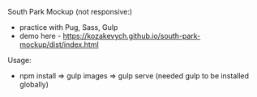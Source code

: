 South Park Mockup (not responsive:)

- practice with Pug, Sass, Gulp
- demo here - https://kozakevych.github.io/south-park-mockup/dist/index.html

Usage:

- npm install => gulp images => gulp serve (needed gulp to be installed globally)
